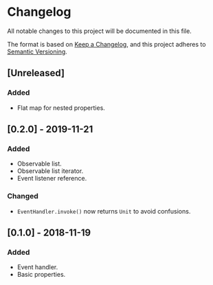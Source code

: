 # Changelog
All notable changes to this project will be documented in this file.

The format is based on [Keep a Changelog](https://keepachangelog.com/en/1.0.0/),
and this project adheres to [Semantic Versioning](https://semver.org/spec/v2.0.0.html).

## [Unreleased]
### Added
- Flat map for nested properties.

## [0.2.0] - 2019-11-21
### Added
- Observable list.
- Observable list iterator.
- Event listener reference.

### Changed
- `EventHandler.invoke()` now returns `Unit` to avoid confusions.

## [0.1.0] - 2018-11-19
### Added
- Event handler.
- Basic properties.
